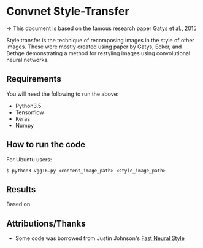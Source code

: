 # Convnet Style-Transfer

-> This document is based on the famous research paper [Gatys et al., 2015](https://arxiv.org/abs/1508.06576)

Style transfer is the technique of recomposing images in the style of other images. These were mostly created using paper by Gatys, Ecker, and Bethge demonstrating a method for restyling images using convolutional neural networks.


## Requirements
You will need the following to run the above:
  * Python3.5
  * Tensorflow
  * Keras
  * Numpy

## How to run the code
For Ubuntu users:
```
$ python3 vgg16.py <content_image_path> <style_image_path>

```
## Results
Based on


## Attributions/Thanks
  * Some code was borrowed from Justin Johnson's [Fast Neural Style](https://github.com/jcjohnson/fast-neural-style)
